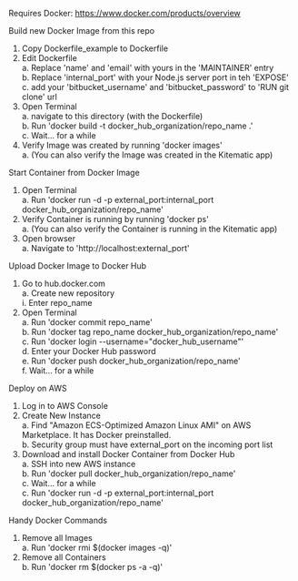 Requires Docker: https://www.docker.com/products/overview  
  
Build new Docker Image from this repo  
1. Copy Dockerfile_example to Dockerfile  
2. Edit Dockerfile  
  a. Replace 'name' and 'email' with yours in the 'MAINTAINER' entry  
  b. Replace 'internal_port' with your Node.js server port in teh 'EXPOSE'  
  c. add your 'bitbucket_username' and 'bitbucket_password' to 'RUN git clone' url  
3. Open Terminal  
  a. navigate to this directory (with the Dockerfile)  
  b. Run 'docker build -t docker_hub_organization/repo_name .'  
  c. Wait... for a while  
4. Verify Image was created by running 'docker images'  
  a. (You can also verify the Image was created in the Kitematic app)  
  
Start Container from Docker Image  
1. Open Terminal  
  a. Run 'docker run -d -p external_port:internal_port docker_hub_organization/repo_name'  
2. Verify Container is running by running 'docker ps'  
  a. (You can also verify the Container is running in the Kitematic app)  
3. Open browser  
  a. Navigate to 'http://localhost:external_port'  
  
Upload Docker Image to Docker Hub  
1. Go to hub.docker.com  
  a. Create new repository  
    i. Enter repo_name  
2. Open Terminal  
  a. Run 'docker commit repo_name'  
  b. Run 'docker tag repo_name docker_hub_organization/repo_name'  
  c. Run 'docker login --username="docker_hub_username"'  
  d. Enter your Docker Hub password  
  e. Run 'docker push docker_hub_organization/repo_name'  
  f. Wait... for a while  
  
Deploy on AWS  
1. Log in to AWS Console  
2. Create New Instance  
  a. Find "Amazon ECS-Optimized Amazon Linux AMI" on AWS Marketplace. It has Docker preinstalled.  
  b. Security group must have external_port on the incoming port list  
3. Download and install Docker Container from Docker Hub  
  a. SSH into new AWS instance  
  b. Run 'docker pull docker_hub_organization/repo_name'  
  c. Wait... for a while  
  c. Run 'docker run -d -p external_port:internal_port docker_hub_organization/repo_name'  

Handy Docker Commands  
1. Remove all Images  
  a. Run 'docker rmi $(docker images -q)'  
2. Remove all Containers  
  b. Run 'docker rm $(docker ps -a -q)'  